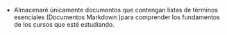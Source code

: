 - Almacenaré únicamente documentos que contengan listas de términos esenciales (Documentos Markdown )para comprender los fundamentos de los cursos que esté estudiando. 
